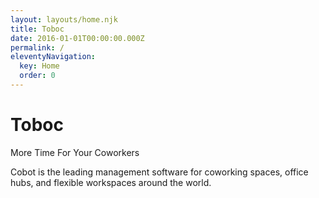```yaml
---
layout: layouts/home.njk
title: Toboc
date: 2016-01-01T00:00:00.000Z
permalink: /
eleventyNavigation:
  key: Home
  order: 0
---
```

# Toboc

More Time For Your Coworkers

Cobot is the leading management software for coworking spaces, office hubs, and flexible workspaces around the world.